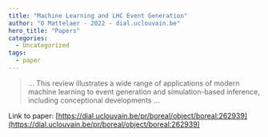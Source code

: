 ```yaml
---
title: "Machine Learning and LHC Event Generation"
author: "O Mattelaer - 2022 - dial.uclouvain.be"
hero_title: "Papers"
categories:
  - Uncategorized
tags:
  - paper
---
```



>… This review illustrates a wide range of applications of modern machine learning to event generation and simulation-based inference, including conceptional developments …

Link to paper: [https://dial.uclouvain.be/pr/boreal/object/boreal:262939](https://dial.uclouvain.be/pr/boreal/object/boreal:262939)
